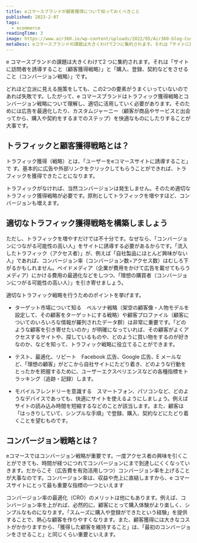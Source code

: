 ```yaml
---
title: eコマースブランドが顧客獲得について知っておくべきこと
published: 2023-2-07
tags: 
  - ecommerce
readingTime: 3
image: https://www.air360.io/wp-content/uploads/2022/05/Air360-blog-Customer-Acquisition-Strategy-1024x539.jpeg
metaDesc: eコマースブランドの課題は大きくわけて2つに集約されます。それは「サイトに訪問者を誘導すること（顧客獲得戦略）」と「購入、登録、契約などをさせること（コンバージョン戦略）」です。
---
```


e コマースブランドの課題は大きくわけて2 つに集約されます。それは「サイトに訪問者を誘導すること（顧客獲得戦略）」と「購入、登録、契約などをさせること（コンバージョン戦略）」です。

どれほど立派に見える施策をしても、この2つの要素がうまくいっていないのであれば失敗です。したがって、e コマースブランドはトラフィック獲得戦略とコンバージョン戦略について理解し、適切に活用していく必要があります。そのためには広告を最適化したり、カスタムジャーニー（顧客が商品やサービスと出会ってから、購入や契約をするまでのステップ）を快適なものにしたりすることが大事です。
## トラフィックと顧客獲得戦略とは？
トラフィック獲得（戦略）とは、「ユーザーをeコマースサイトに誘導すること」で
す。基本的に広告や外部リンクをクリックしてもらうことができれば、トラフィックを獲得できたことになります。

トラフィックがなければ、当然コンバージョンは発生しません。そのため適切なトラフィック獲得戦略が必要です。原則としてトラフィックを増やすほど、コンバージョンも増えます。

## 適切なトラフィック獲得戦略を構築しましょう
ただし、トラフィックを増やすだけでは不十分です。なぜなら、「コンバージョンにつながる可能性の高い人」をサイトに誘導する必要があるからです。「流入したトラフィック（アクセス者）」が、例えば「自社製品にほとんど興味がない人」であれば、コンバージョン率（コンバージョン数÷アクセス数）はむしろ下がるかもしれません。ペイドメディア（企業が費用をかけて広告を載せてもらうメディア）にかける費用の最適化などをしつつ、「理想の購買者（コンバージョンにつがる可能性の高い人）」を引き寄せましょう。

適切なトラフィック戦略を行うためのポイントを挙げます。

- ターゲット市場について知る　ペルソナ戦略（架空の顧客像・人物モデルを設定して、その顧客をターゲットにする戦略）や顧客プロファイル（顧客についてのいろいろな情報が羅列されたデータ群）は非常に重要です。「どのような顧客を引き寄せたいのか」が明確になっていれば、その顧客がよくアクセスするサイトや、探しているものや、どのように買い物をするのが好きなのか、などを知って、トラフィック戦略に役立てることができます。

- テスト、最適化、リピート　Facebook 広告、Google 広告、E メールなど、「理想の顧客」がどこから自社サイトにたどり着き、どのような行動をとったかを把握するために、ユーザーエクスペリエンスなどの各種指標をトラッキング（追跡・記録）します。

- モバイルフレンドリーを意識する　スマートフォン、パソコンなど、どのようなデバイスであっても、快適にサイトを使えるようにしましょう。例えばサイトの読み込み時間を短縮するなどのことが該当します。また、顧客は「はっきりしていて、シンプルな手順」で登録、購入、契約などにたどり着くことを望むものです。

## コンバージョン戦略とは？
eコマースではコンバージョン戦略が重要です。一度アクセス者の興味を引くことができても、時間が経つにつれてコンバージョンにまで到達しにくくなっていきます。だからこそ（広告費を有効活用しつつ）コンバージョン率を上げることが大事なのです。コンバージョン率は、収益や売上に直結しますから、e コマースサイトにとって最も重要な指標の一つといえます

コンバージョン率の最適化（CRO）のメリットは他にもあります。例えば、コンバージョン率を上がれば、必然的に、顧客にとって購入体験がより楽しく、シンプルなものになります。「スムーズに購入や登録ができたという経験」を提供することで、熱心な顧客を作りやすくなります。また、顧客獲得には大きなコストがかかりますから、「獲得した顧客を維持すること」は、「最初のコンバージョンをさせること」と同じくらい重要といえます。